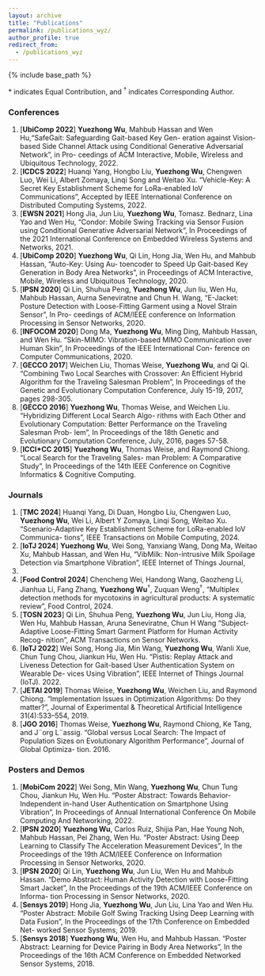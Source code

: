 ```yaml
---
layout: archive
title: "Publications"
permalink: /publications_wyz/
author_profile: true
redirect_from:
  - /publications_wyz
---
```


{% include base_path %}

\* indicates Equal Contribution, and <sup>&dagger;</sup> indicates Corresponding Author.

### Conferences
1. [**UbiComp 2022**] **Yuezhong Wu**, Mahbub Hassan and Wen Hu,“SafeGait: Safeguarding Gait-based Key Gen-
eration against Vision-based Side Channel Attack using Conditional Generative Adversarial Network”, in Pro-
ceedings of ACM Interactive, Mobile, Wireless and Ubiquitous Technology, 2022.
1. [**ICDCS 2022**] Huanqi Yang, Hongbo Liu, **Yuezhong Wu**, Chengwen Luo, Wei Li, Albert Zomaya, Linqi Song
and Weitao Xu. “Vehicle-Key: A Secret Key Establishment Scheme for LoRa-enabled IoV Communications”,
Accepted by IEEE International Conference on Distributed Computing Systems, 2022.
1. [**EWSN 2021**] Hong Jia, Jun Liu, **Yuezhong Wu**, Tomasz. Bednarz, Lina Yao and Wen Hu, “Condor: Mobile
Swing Tracking via Sensor Fusion using Conditional Generative Adversarial Network”, In Proceedings of the 2021
International Conference on Embedded Wireless Systems and Networks, 2021.
1. [**UbiComp 2020**] **Yuezhong Wu**, Qi Lin, Hong Jia, Wen Hu, and Mahbub Hassan, “Auto-Key: Using Au-
toencoder to Speed Up Gait-based Key Generation in Body Area Networks”, in Proceedings of ACM Interactive,
Mobile, Wireless and Ubiquitous Technology, 2020.
1. [**IPSN 2020**] Qi Lin, Shuhua Peng, **Yuezhong Wu**, Jun liu, Wen Hu, Mahbub Hassan, Aurna Seneviratne and
Chun H. Wang, “E-Jacket: Posture Detection with Loose-Fitting Garment using a Novel Strain Sensor”, In Pro-
ceedings of ACM/IEEE conference on Information Processing in Sensor Networks, 2020.
1. [**INFOCOM 2020**] Dong Ma, **Yuezhong Wu**, Ming Ding, Mahbub Hassan, and Wen Hu. “Skin-MIMO:
Vibration-based MIMO Communication over Human Skin”, In Proceedings of the IEEE International Con-
ference on Computer Communications, 2020.
1. [**GECCO 2017**] Weichen Liu, Thomas Weise, **Yuezhong Wu**, and Qi Qi. “Combining Two Local Searches with
Crossover: An Efficient Hybrid Algorithm for the Traveling Salesman Problem”, In Proceedings of the Genetic
and Evolutionary Computation Conference, July 15-19, 2017, pages 298-305.
1. [**GECCO 2016**] **Yuezhong Wu**, Thomas Weise, and Weichen Liu. “Hybridizing Different Local Search Algo-
rithms with Each Other and Evolutionary Computation: Better Performance on the Traveling Salesman Prob-
lem”, In Proceedings of the 18th Genetic and Evolutionary Computation Conference, July, 2016, pages
57-58.
1. [**ICCI*CC 2015**] **Yuezhong Wu**, Thomas Weise, and Raymond Chiong. “Local Search for the Traveling Sales-
man Problem: A Comparative Study”, In Proceedings of the 14th IEEE Conference on Cognitive Informatics &
Cognitive Computing.

### Journals
1. [**TMC 2024**] Huanqi Yang, Di Duan, Hongbo Liu, Chengwen Luo, **Yuezhong Wu**, Wei Li, Albert Y Zomaya,
Linqi Song, Weitao Xu. “Scenario-Adaptive Key Establishment Scheme for LoRa-enabled IoV Communica-
tions”, IEEE Transactions on Mobile Computing, 2024.
1. [**IoTJ 2024**] **Yuezhong Wu**, Wei Song, Yanxiang Wang, Dong Ma, Weitao Xu, Mahbub Hassan, and Wen Hu,
“VibMilk: Non-intrusive Milk Spoilage Detection via Smartphone Vibration”, IEEE Internet of Things Journal,
2024.
1. [**Food Control 2024**] Chencheng Wei, Handong Wang, Gaozheng Li, Jianhua Li, Fang Zhang, **Yuezhong Wu**<sup>&dagger;</sup>,
Zuquan Weng<sup>&dagger;</sup>, “Multiplex detection methods for mycotoxins in agricultural products: A systematic review”,
Food Control, 2024.
1. [**TOSN 2023**] Qi Lin, Shuhua Peng, **Yuezhong Wu**, Jun Liu, Hong Jia, Wen Hu, Mahbub Hassan, Aruna
Seneviratne, Chun H Wang “Subject-Adaptive Loose-Fitting Smart Garment Platform for Human Activity Recog-
nition”, ACM Transactions on Sensor Networks.
1. [**IoTJ 2022**] Wei Song, Hong Jia, Min Wang, **Yuezhong Wu**, Wanli Xue, Chun Tung Chou, Jiankun Hu, Wen
Hu. “Pistis: Replay Attack and Liveness Detection for Gait-based User Authentication System on Wearable De-
vices Using Vibration”, IEEE Internet of Things Journal (IoTJ). 2022.
1. [**JETAI 2019**] Thomas Weise, **Yuezhong Wu**, Weichen Liu, and Raymond Chiong. “Implementation Issues
in Optimization Algorithms: Do they matter?”, Journal of Experimental & Theoretical Artificial Intelligence
31(4):533–554, 2019.
1. [**JGO 2016**] Thomas Weise, **Yuezhong Wu**, Raymond Chiong, Ke Tang, and J¨org L¨assig. “Global versus Local
Search: The Impact of Population Sizes on Evolutionary Algorithm Performance”, Journal of Global Optimiza-
tion. 2016.

### Posters and Demos
1. [**MobiCom 2022**] Wei Song, Min Wang, **Yuezhong Wu**, Chun Tung Chou, Jiankun Hu, Wen Hu. “Poster
Abstract: Towards Behavior-Independent in-hand User Authentication on Smartphone Using Vibration”, In
Proceedings of Annual International Conference On Mobile Computing And Networking, 2022.
1. [**IPSN 2020**] **Yuezhong Wu**, Carlos Ruiz, Shijia Pan, Hae Young Noh, Mahbub Hassan, Pei Zhang, Wen Hu.
“Poster Abstract: Using Deep Learning to Classify The Acceleration Measurement Devices”, In the Proceedings
of the 19th ACM/IEEE Conference on Information Processing in Sensor Networks, 2020.
1. [**IPSN 2020**] Qi Lin, **Yuezhong Wu**, Jun Liu, Wen Hu and Mahbub Hassan. “Demo Abstract: Human Activity
Detection with Loose-Fitting Smart Jacket”, In the Proceedings of the 19th ACM/IEEE Conference on Informa-
tion Processing in Sensor Networks, 2020.
1. [**Sensys 2019**] Hong Jia, **Yuezhong Wu**, Jun Liu, Lina Yao and Wen Hu. “Poster Abstract: Mobile Golf Swing
Tracking Using Deep Learning with Data Fusion”, In the Proceedings of the 17th Conference on Embedded Net-
worked Sensor Systems, 2019.
1. [**Sensys 2018**] **Yuezhong Wu**, Wen Hu, and Mahbub Hassan. “Poster Abstract: Learning for Device Pairing
in Body Area Networks”, In the Proceedings of the 16th ACM Conference on Embedded Networked Sensor
Systems, 2018.


